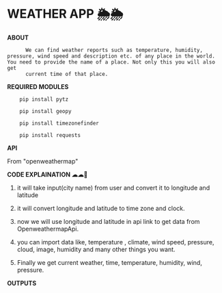 # WEATHER APP 🌦🌦

**ABOUT**

          We can find weather reports such as temperature, humidity, pressure, wind speed and description etc. of any place in the world. You need to provide the name of a place. Not only this you will also get 
          current time of that place. 

**REQUIRED MODULES**

        pip install pytz 
  
        pip install geopy
  
        pip install timezonefinder
  
        pip install requests

**API**

From "openweathermap"

**CODE EXPLAINATION ☁☁🔻**

1. it will take input(city name) from user and convert it to longitude and latitude
   
2. it will convert longitude and latitude to time zone and clock.

3. now we will use longitude and latitude in api link to get data from OpenweathermapApi.
   
4. you can import data like, temperature , climate, wind speed, pressure, cloud, image, humidity and many other things you want.
   
5. Finally we get current weather, time, temperature, humidity, wind, pressure.

**OUTPUTS**

